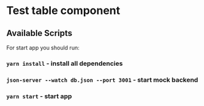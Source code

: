 # Test table component

## Available Scripts
For start app you should run:
### `yarn install` - install all dependencies 
### `json-server --watch db.json --port 3001` - start mock backend
### `yarn start` - start app


